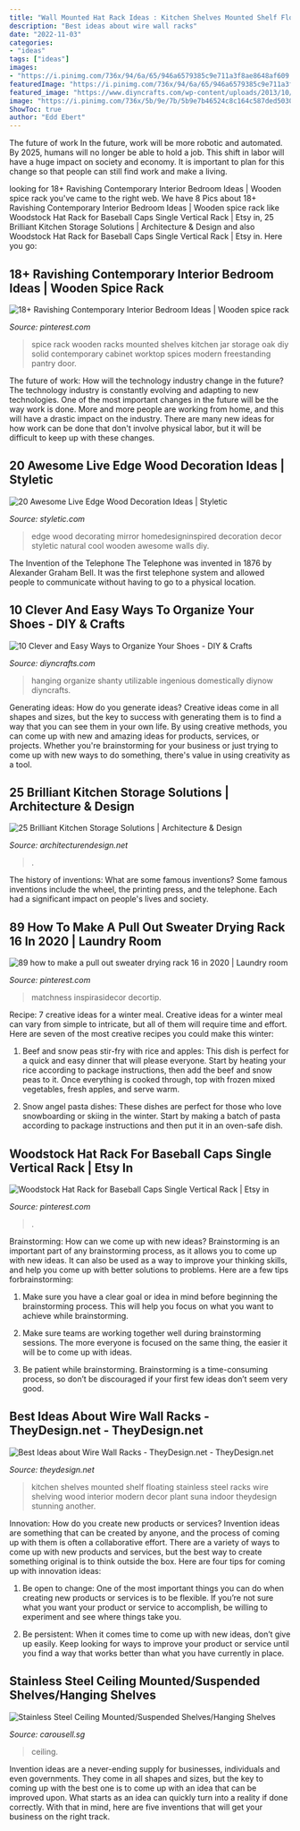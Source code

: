 ```yaml
---
title: "Wall Mounted Hat Rack Ideas : Kitchen Shelves Mounted Shelf Floating Stainless Steel Racks Wire Shelving Wood Interior Modern Decor Plant Suna Indoor Theydesign Stunning Another"
description: "Best ideas about wire wall racks"
date: "2022-11-03"
categories:
- "ideas"
tags: ["ideas"]
images:
- "https://i.pinimg.com/736x/94/6a/65/946a6579385c9e711a3f8ae8648af609.jpg"
featuredImage: "https://i.pinimg.com/736x/94/6a/65/946a6579385c9e711a3f8ae8648af609.jpg"
featured_image: "https://www.diyncrafts.com/wp-content/uploads/2013/10/5-closet-organization-high-heel-shelves.jpg"
image: "https://i.pinimg.com/736x/5b/9e/7b/5b9e7b46524c8c164c587ded503043e6.jpg"
ShowToc: true
author: "Edd Ebert"
---
```



The future of work
In the future, work will be more robotic and automated. By 2025, humans will no longer be able to hold a job. This shift in labor will have a huge impact on society and economy. It is important to plan for this change so that people can still find work and make a living.

	

		
looking for 18+ Ravishing Contemporary Interior Bedroom Ideas | Wooden spice rack you've came to the right web. We have 8 Pics about 18+ Ravishing Contemporary Interior Bedroom Ideas | Wooden spice rack like Woodstock Hat Rack for Baseball Caps Single Vertical Rack | Etsy in, 25 Brilliant Kitchen Storage Solutions | Architecture &amp; Design and also Woodstock Hat Rack for Baseball Caps Single Vertical Rack | Etsy in. Here you go:
		
    
## 18+ Ravishing Contemporary Interior Bedroom Ideas | Wooden Spice Rack

<img loading=lazy src="https://i.pinimg.com/736x/94/6a/65/946a6579385c9e711a3f8ae8648af609.jpg" onerror="this.onerror=null;this.src='https://tse4.mm.bing.net/th?id=OIP.F38C3rCZQZYVrvBuZiu6BAHaL-&amp;pid=15.1';" alt="18+ Ravishing Contemporary Interior Bedroom Ideas | Wooden spice rack">

_Source: pinterest.com_

>spice rack wooden racks mounted shelves kitchen jar storage oak diy solid contemporary cabinet worktop spices modern freestanding pantry door. 

	

The future of work: How will the technology industry change in the future?
The technology industry is constantly evolving and adapting to new technologies. One of the most important changes in the future will be the way work is done. More and more people are working from home, and this will have a drastic impact on the industry. There are many new ideas for how work can be done that don't involve physical labor, but it will be difficult to keep up with these changes.

    
## 20 Awesome Live Edge Wood Decoration Ideas | Styletic

<img loading=lazy src="https://styletic.com/wp-content/uploads/2018/03/live-edge-wood-decorations/13-live-edge-wood-decoration-ideas.jpg" onerror="this.onerror=null;this.src='https://tse2.mm.bing.net/th?id=OIP.1pynWeJe48vTcjWzVsbkLQHaQ-&amp;pid=15.1';" alt="20 Awesome Live Edge Wood Decoration Ideas | Styletic">

_Source: styletic.com_

>edge wood decorating mirror homedesigninspired decoration decor styletic natural cool wooden awesome walls diy. 

	

The Invention of the Telephone
The Telephone was invented in 1876 by Alexander Graham Bell. It was the first telephone system and allowed people to communicate without having to go to a physical location.

    
## 10 Clever And Easy Ways To Organize Your Shoes - DIY &amp; Crafts

<img loading=lazy src="https://www.diyncrafts.com/wp-content/uploads/2013/10/5-closet-organization-high-heel-shelves.jpg" onerror="this.onerror=null;this.src='https://tse2.mm.bing.net/th?id=OIP.PUkRGQG6K0RWYLAzt1LdiQHaKJ&amp;pid=15.1';" alt="10 Clever and Easy Ways to Organize Your Shoes - DIY &amp; Crafts">

_Source: diyncrafts.com_

>hanging organize shanty utilizable ingenious domestically diynow diyncrafts. 

	

Generating ideas: How do you generate ideas?
Creative ideas come in all shapes and sizes, but the key to success with generating them is to find a way that you can see them in your own life. By using creative methods, you can come up with new and amazing ideas for products, services, or projects. Whether you're brainstorming for your business or just trying to come up with new ways to do something, there's value in using creativity as a tool.

    
## 25 Brilliant Kitchen Storage Solutions | Architecture &amp; Design

<img loading=lazy src="https://cdn.architecturendesign.net/wp-content/uploads/2014/09/25-Mullet-Cabinetry-Kitchen-Corner-Drawers.jpg" onerror="this.onerror=null;this.src='https://tse1.mm.bing.net/th?id=OIP.748ptL36zV8QrA8u0XiEhAHaJ3&amp;pid=15.1';" alt="25 Brilliant Kitchen Storage Solutions | Architecture &amp; Design">

_Source: architecturendesign.net_

>. 

	

The history of inventions: What are some famous inventions?
Some famous inventions include the wheel, the printing press, and the telephone. Each had a significant impact on people's lives and society.

    
## 89 How To Make A Pull Out Sweater Drying Rack 16 In 2020 | Laundry Room

<img loading=lazy src="https://i.pinimg.com/736x/5b/9e/7b/5b9e7b46524c8c164c587ded503043e6.jpg" onerror="this.onerror=null;this.src='https://tse3.mm.bing.net/th?id=OIP.W5AmcqEebgOALDIKMherogHaJ3&amp;pid=15.1';" alt="89 how to make a pull out sweater drying rack 16 in 2020 | Laundry room">

_Source: pinterest.com_

>matchness inspirasidecor decortip. 

	

Recipe: 7 creative ideas for a winter meal.
Creative ideas for a winter meal can vary from simple to intricate, but all of them will require time and effort. Here are seven of the most creative recipes you could make this winter: 
1. Beef and snow peas stir-fry with rice and apples: This dish is perfect for a quick and easy dinner that will please everyone. Start by heating your rice according to package instructions, then add the beef and snow peas to it. Once everything is cooked through, top with frozen mixed vegetables, fresh apples, and serve warm. 

2. Snow angel pasta dishes: These dishes are perfect for those who love snowboarding or skiing in the winter. Start by making a batch of pasta according to package instructions and then put it in an oven-safe dish.

    
## Woodstock Hat Rack For Baseball Caps Single Vertical Rack | Etsy In

<img loading=lazy src="https://i.pinimg.com/736x/38/bd/32/38bd32db5a09a610731e5a971f89e962.jpg" onerror="this.onerror=null;this.src='https://tse3.mm.bing.net/th?id=OIP.SJ-ThvGnDzbsIphV3USK9gHaJ3&amp;pid=15.1';" alt="Woodstock Hat Rack for Baseball Caps Single Vertical Rack | Etsy in">

_Source: pinterest.com_

>. 

	

Brainstorming: How can we come up with new ideas?
Brainstorming is an important part of any brainstorming process, as it allows you to come up with new ideas. It can also be used as a way to improve your thinking skills, and help you come up with better solutions to problems. Here are a few tips forbrainstorming:
1. Make sure you have a clear goal or idea in mind before beginning the brainstorming process. This will help you focus on what you want to achieve while brainstorming.

2. Make sure teams are working together well during brainstorming sessions. The more everyone is focused on the same thing, the easier it will be to come up with ideas.

3. Be patient while brainstorming. Brainstorming is a time-consuming process, so don’t be discouraged if your first few ideas don’t seem very good.

    
## Best Ideas About Wire Wall Racks - TheyDesign.net - TheyDesign.net

<img loading=lazy src="http://theydesign.net/wp-content/uploads/2017/07/wall-shelves-design-modern-wall-mounted-wood-kitchen-shelves-with-regard-to-wire-wall-racks-kitchen-best-ideas-about-wire-wall-racks.jpg" onerror="this.onerror=null;this.src='https://tse4.mm.bing.net/th?id=OIP.VA3tyLb1umyVAYlLlVefyAHaKE&amp;pid=15.1';" alt="Best Ideas about Wire Wall Racks - TheyDesign.net - TheyDesign.net">

_Source: theydesign.net_

>kitchen shelves mounted shelf floating stainless steel racks wire shelving wood interior modern decor plant suna indoor theydesign stunning another. 

	

Innovation: How do you create new products or services?
Invention ideas are something that can be created by anyone, and the process of coming up with them is often a collaborative effort. There are a variety of ways to come up with new products and services, but the best way to create something original is to think outside the box. Here are four tips for coming up with innovation ideas:
1. Be open to change: One of the most important things you can do when creating new products or services is to be flexible. If you’re not sure what you want your product or service to accomplish, be willing to experiment and see where things take you.

2. Be persistent: When it comes time to come up with new ideas, don’t give up easily. Keep looking for ways to improve your product or service until you find a way that works better than what you have currently in place.

    
## Stainless Steel Ceiling Mounted/Suspended Shelves/Hanging Shelves

<img loading=lazy src="https://media.karousell.com/media/photos/products/2018/10/21/stainless_steel_ceiling_mountedsuspended_shelveshanging_shelves_1540080066_3b27fe7f.jpg" onerror="this.onerror=null;this.src='https://tse1.mm.bing.net/th?id=OIP.UNoSGI6Zokl67cFg06I-ZgHaMV&amp;pid=15.1';" alt="Stainless Steel Ceiling Mounted/Suspended Shelves/Hanging Shelves">

_Source: carousell.sg_

>ceiling. 

	

Invention ideas are a never-ending supply for businesses, individuals and even governments. They come in all shapes and sizes, but the key to coming up with the best one is to come up with an idea that can be improved upon. What starts as an idea can quickly turn into a reality if done correctly. With that in mind, here are five inventions that will get your business on the right track.

